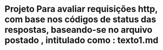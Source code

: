 # Projeto Para avaliar requisições http, com base nos  códigos de status das respostas, baseando-se no arquivo postado , intitulado como : texto1.md 
